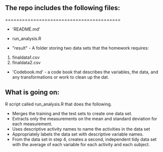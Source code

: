 ## The repo includes the following files:
=========================================

- 'README.md'

- run_analysis.R

- "result" - A folder storing two data sets that the homework requires:

 1. finaldata1.csv
 2. finaldata2.csv

- 'Codebook.md' - a code book that describes the variables, the data, and any transformations or work to clean up the dat.
## What is going on:
R script called run_analysis.R that does the following.

- Merges the training and the test sets to create one data set.
- Extracts only the measurements on the mean and standard deviation for each measurement.
- Uses descriptive activity names to name the activities in the data set
- Appropriately labels the data set with descriptive variable names.
- From the data set in step 4, creates a second, independent tidy data set with the average of each variable for each activity and each subject.
